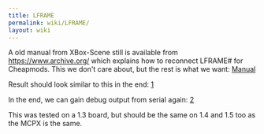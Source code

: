 ```yaml
---
title: LFRAME
permalink: wiki/LFRAME/
layout: wiki
---
```


A old manual from XBox-Scene still is available from
<https://www.archive.org/> which explains how to reconnect LFRAME\# for
Cheapmods. This we don't care about, but the rest is what we want:
[Manual](https://web.archive.org/web/20140805105234/http://dwl.xbox-scene.com/~xbox/xbox-scene/tutorials/LFRAME-for-v1_3-and-up.pdf)

Result should look similar to this in the end:
[1](https://photos.app.goo.gl/wUvAwm3KS3ePSnYj8)

In the end, we can gain debug output from serial again:
[2](https://cdn.discordapp.com/attachments/603568167255801861/607540322871803904/unknown.png)

This was tested on a 1.3 board, but should be the same on 1.4 and 1.5
too as the MCPX is the same.
